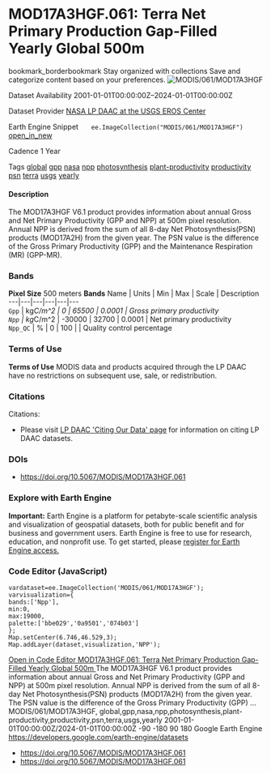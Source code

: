  
#  MOD17A3HGF.061: Terra Net Primary Production Gap-Filled Yearly Global 500m 
bookmark_borderbookmark Stay organized with collections  Save and categorize content based on your preferences. 
![MODIS/061/MOD17A3HGF](https://developers.google.com/earth-engine/datasets/images/MODIS/MODIS_061_MOD17A3HGF_sample.png) 

Dataset Availability
    2001-01-01T00:00:00Z–2024-01-01T00:00:00Z 

Dataset Provider
     [ NASA LP DAAC at the USGS EROS Center ](https://doi.org/10.5067/MODIS/MOD17A3HGF.061) 

Earth Engine Snippet
     `    ee.ImageCollection("MODIS/061/MOD17A3HGF")   ` [ open_in_new ](https://code.earthengine.google.com/?scriptPath=Examples:Datasets/MODIS/MODIS_061_MOD17A3HGF) 

Cadence
    1 Year 

Tags
     [global](https://developers.google.com/earth-engine/datasets/tags/global) [gpp](https://developers.google.com/earth-engine/datasets/tags/gpp) [nasa](https://developers.google.com/earth-engine/datasets/tags/nasa) [npp](https://developers.google.com/earth-engine/datasets/tags/npp) [photosynthesis](https://developers.google.com/earth-engine/datasets/tags/photosynthesis) [plant-productivity](https://developers.google.com/earth-engine/datasets/tags/plant-productivity) [productivity](https://developers.google.com/earth-engine/datasets/tags/productivity) [psn](https://developers.google.com/earth-engine/datasets/tags/psn) [terra](https://developers.google.com/earth-engine/datasets/tags/terra) [usgs](https://developers.google.com/earth-engine/datasets/tags/usgs) [yearly](https://developers.google.com/earth-engine/datasets/tags/yearly)
#### Description
The MOD17A3HGF V6.1 product provides information about annual Gross and Net Primary Productivity (GPP and NPP) at 500m pixel resolution. Annual NPP is derived from the sum of all 8-day Net Photosynthesis(PSN) products (MOD17A2H) from the given year. The PSN value is the difference of the Gross Primary Productivity (GPP) and the Maintenance Respiration (MR) (GPP-MR).
### Bands
**Pixel Size** 500 meters 
**Bands**
Name | Units | Min | Max | Scale | Description  
---|---|---|---|---|---  
`Gpp` | kg*C/m^2 |  0  |  65500  | 0.0001 | Gross primary productivity  
`Npp` | kg*C/m^2 |  -30000  |  32700  | 0.0001 | Net primary productivity  
`Npp_QC` | % |  0  |  100  |  | Quality control percentage  
### Terms of Use
**Terms of Use**
MODIS data and products acquired through the LP DAAC have no restrictions on subsequent use, sale, or redistribution.
### Citations
Citations:
  * Please visit [LP DAAC 'Citing Our Data' page](https://lpdaac.usgs.gov/citing_our_data) for information on citing LP DAAC datasets.


### DOIs
  * [ https://doi.org/10.5067/MODIS/MOD17A3HGF.061 ](https://doi.org/10.5067/MODIS/MOD17A3HGF.061)


### Explore with Earth Engine
**Important:** Earth Engine is a platform for petabyte-scale scientific analysis and visualization of geospatial datasets, both for public benefit and for business and government users. Earth Engine is free to use for research, education, and nonprofit use. To get started, please [register for Earth Engine access.](https://console.cloud.google.com/earth-engine)
### Code Editor (JavaScript)
```
vardataset=ee.ImageCollection('MODIS/061/MOD17A3HGF');
varvisualization={
bands:['Npp'],
min:0,
max:19000,
palette:['bbe029','0a9501','074b03']
};
Map.setCenter(6.746,46.529,3);
Map.addLayer(dataset,visualization,'NPP');
```
[ Open in Code Editor ](https://code.earthengine.google.com/?scriptPath=Examples:Datasets/MODIS/MODIS_061_MOD17A3HGF)
[ MOD17A3HGF.061: Terra Net Primary Production Gap-Filled Yearly Global 500m ](https://developers.google.com/earth-engine/datasets/catalog/MODIS_061_MOD17A3HGF)
The MOD17A3HGF V6.1 product provides information about annual Gross and Net Primary Productivity (GPP and NPP) at 500m pixel resolution. Annual NPP is derived from the sum of all 8-day Net Photosynthesis(PSN) products (MOD17A2H) from the given year. The PSN value is the difference of the Gross Primary Productivity (GPP) …
MODIS/061/MOD17A3HGF, global,gpp,nasa,npp,photosynthesis,plant-productivity,productivity,psn,terra,usgs,yearly 
2001-01-01T00:00:00Z/2024-01-01T00:00:00Z
-90 -180 90 180 
Google Earth Engine
https://developers.google.com/earth-engine/datasets
  * [ https://doi.org/10.5067/MODIS/MOD17A3HGF.061 ](https://doi.org/https://doi.org/10.5067/MODIS/MOD17A3HGF.061)
  * [ https://doi.org/10.5067/MODIS/MOD17A3HGF.061 ](https://doi.org/https://developers.google.com/earth-engine/datasets/catalog/MODIS_061_MOD17A3HGF)


